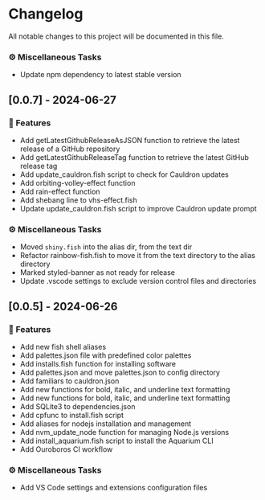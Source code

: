 # Changelog

All notable changes to this project will be documented in this file.

### ⚙️ Miscellaneous Tasks

- Update npm dependency to latest stable version

## [0.0.7] - 2024-06-27

### 🚀 Features

- Add getLatestGithubReleaseAsJSON function to retrieve the latest release of a GitHub repository
- Add getLatestGithubReleaseTag function to retrieve the latest GitHub release tag
- Add update_cauldron.fish script to check for Cauldron updates
- Add orbiting-volley-effect function
- Add rain-effect function
- Add shebang line to vhs-effect.fish
- Update update_cauldron.fish script to improve Cauldron update prompt

### ⚙️ Miscellaneous Tasks

- Moved `shiny.fish` into the alias dir, from the text dir
- Refactor rainbow-fish.fish to move it from the text directory to the alias directory
- Marked styled-banner as not ready for release
- Update .vscode settings to exclude version control files and directories

## [0.0.5] - 2024-06-26

### 🚀 Features

- Add new fish shell aliases
- Add palettes.json file with predefined color palettes
- Add installs.fish function for installing software
- Add palettes.json and move palettes.json to config directory
- Add familiars to cauldron.json
- Add new functions for bold, italic, and underline text formatting
- Add new functions for bold, italic, and underline text formatting
- Add SQLite3 to dependencies.json
- Add cpfunc to install.fish script
- Add aliases for nodejs installation and management
- Add nvm_update_node function for managing Node.js versions
- Add install_aquarium.fish script to install the Aquarium CLI
- Add Ouroboros CI workflow

### ⚙️ Miscellaneous Tasks

- Add VS Code settings and extensions configuration files

<!-- generated by git-cliff -->

